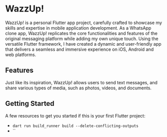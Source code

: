 # WazzUp!

WazzUp! is a personal Flutter app project, carefully crafted to showcase my skills and expertise in mobile application development. As a WhatsApp clone app, WazzUp! replicates the core functionalities and features of the original messaging platform while adding my own unique touch. Using the versatile Flutter framework, I have created a dynamic and user-friendly app that delivers a seamless and immersive experience on iOS, Android and web platforms.

## Features

Just like its inspiration, WazzUp! allows users to send text messages, and share various types of media, such as photos, videos, and documents.

## Getting Started

A few resources to get you started if this is your first Flutter project:

-   `dart run build_runner build --delete-conflicting-outputs`
-   ``
